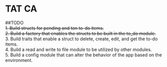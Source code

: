 # TAT CA

##TODO  
~~1. Build structs for pending and ton to-do items.~~  
~~2. Build a factory that enables the structs to be built in the to_do module.~~  
3. Build traits that enable a struct to delete, create, edit, and get the to-do items.  
4. Build a read and write to file module to be utilized by other modules.  
5. Build a config module that can alter the behavior of the app based on the environment.  


